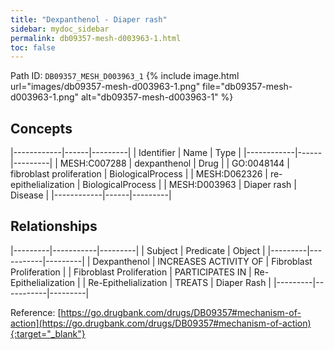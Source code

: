 ```yaml
---
title: "Dexpanthenol - Diaper rash"
sidebar: mydoc_sidebar
permalink: db09357-mesh-d003963-1.html
toc: false 
---
```



Path ID: `DB09357_MESH_D003963_1`
{% include image.html url="images/db09357-mesh-d003963-1.png" file="db09357-mesh-d003963-1.png" alt="db09357-mesh-d003963-1" %}

## Concepts

|------------|------|---------|
| Identifier | Name | Type    |
|------------|------|---------|
| MESH:C007288 | dexpanthenol | Drug |
| GO:0048144 | fibroblast proliferation | BiologicalProcess |
| MESH:D062326 | re-epithelialization | BiologicalProcess |
| MESH:D003963 | Diaper rash | Disease |
|------------|------|---------|

## Relationships

|---------|-----------|---------|
| Subject | Predicate | Object  |
|---------|-----------|---------|
| Dexpanthenol | INCREASES ACTIVITY OF | Fibroblast Proliferation |
| Fibroblast Proliferation | PARTICIPATES IN | Re-Epithelialization |
| Re-Epithelialization | TREATS | Diaper Rash |
|---------|-----------|---------|

Reference: [https://go.drugbank.com/drugs/DB09357#mechanism-of-action](https://go.drugbank.com/drugs/DB09357#mechanism-of-action){:target="_blank"}